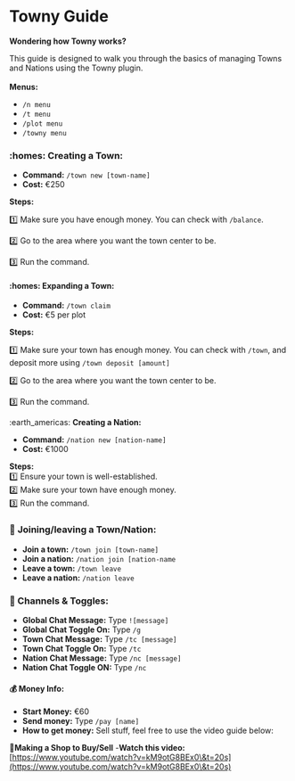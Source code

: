 # Towny Guide

**Wondering how Towny works?**&#x20;

This guide is designed to walk you through the basics of managing Towns and Nations using the Towny plugin. \
&#x20;\
**Menus:**

* `/n menu`
* `/t menu`
* `/plot menu`
* `/towny menu`

### :homes: **Creating a Town:**

* **Command:** `/town new [town-name]`
* **Cost:** €250

**Steps:**&#x20;

:one: Make sure you have enough money. You can check with `/balance`.&#x20;

:two: Go to the area where you want the town center to be.&#x20;

:three: Run the command.&#x20;

#### :homes: **Expanding a Town:**

* **Command:** `/town claim`
* **Cost:** €5 per plot

**Steps:**

:one: Make sure your town has enough money. You can check with `/town`, and deposit more using `/town deposit [amount]`&#x20;

:two: Go to the area where you want the town center to be.&#x20;

:three: Run the command.&#x20;

:earth\_americas: **Creating a Nation:**

* **Command:** `/nation new [nation-name]`
* **Cost:** €1000

**Steps:** \
:one: Ensure your town is well-established.\
:two: Make sure your town have enough money.\
:three: Run the command.&#x20;

### :handshake: **Joining/leaving a Town/Nation:**

* **Join a town:** `/town join [town-name]`
* **Join a nation:** `/nation join [nation-name`
* **Leave a town:** `/town leave`
* **Leave a nation:** `/nation leave`

### **💬 Channels & Toggles:**

* **Global Chat Message:** Type `![message]`
* **Global Chat Toggle On:** Type `/g`
* **Town Chat Message:** Type `/tc [message]`
* **Town Chat Toggle On:** Type `/tc`
* **Nation Chat Message:** Type `/nc [message]`
* **Nation Chat Toggle ON:** Type `/nc`

#### **💰 Money Info:**

* **Start Money:** €60
* **Send money:** Type `/pay [name]`
* **How to get money:** Sell stuff, feel free to use the video guide below:

&#x20;**💸Making a Shop to Buy/Sell** -**Watch this video:** [https://www.youtube.com/watch?v=kM9otG8BEx0\&t=20s](https://www.youtube.com/watch?v=kM9otG8BEx0\&t=20s)
